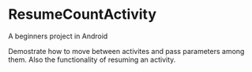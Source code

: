 # ResumeCountActivity
A beginners project in Android

Demostrate how to move between activites and pass parameters among them. Also the functionality of resuming an activity.
